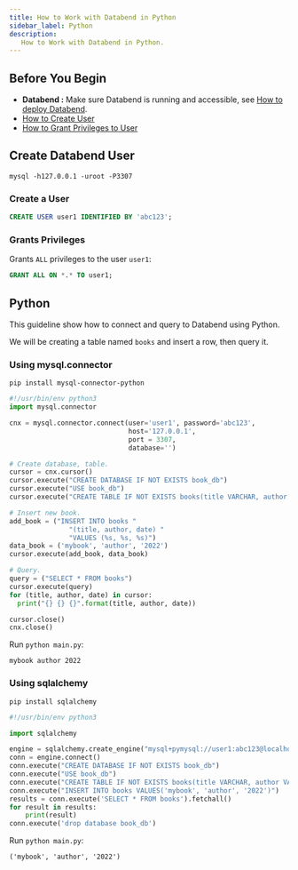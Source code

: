 ```yaml
---
title: How to Work with Databend in Python
sidebar_label: Python
description:
   How to Work with Databend in Python.
---
```


## Before You Begin

* **Databend :** Make sure Databend is running and accessible, see [How to deploy Databend](/doc/deploy).
* [How to Create User](../30-reference/30-sql/00-ddl/30-user/01-user-create-user.md)
* [How to Grant Privileges to User](../30-reference/30-sql/00-ddl/30-user/10-grant-privileges.md)

## Create Databend User

```shell
mysql -h127.0.0.1 -uroot -P3307
```

### Create a User

```sql
CREATE USER user1 IDENTIFIED BY 'abc123';
```

### Grants Privileges

Grants `ALL` privileges to the user `user1`:
```sql
GRANT ALL ON *.* TO user1;
```

## Python

This guideline show how to connect and query to Databend using Python.

We will be creating a table named `books` and insert a row, then query it.

### Using mysql.connector

```shell
pip install mysql-connector-python
```

```python title='main.py'
#!/usr/bin/env python3
import mysql.connector

cnx = mysql.connector.connect(user='user1', password='abc123',
                              host='127.0.0.1',
							  port = 3307,
                              database='')

# Create database, table.
cursor = cnx.cursor()
cursor.execute("CREATE DATABASE IF NOT EXISTS book_db")
cursor.execute("USE book_db")
cursor.execute("CREATE TABLE IF NOT EXISTS books(title VARCHAR, author VARCHAR, date VARCHAR)")

# Insert new book. 
add_book = ("INSERT INTO books "
               "(title, author, date) "
               "VALUES (%s, %s, %s)")
data_book = ('mybook', 'author', '2022')
cursor.execute(add_book, data_book)

# Query.
query = ("SELECT * FROM books")
cursor.execute(query)
for (title, author, date) in cursor:
  print("{} {} {}".format(title, author, date))

cursor.close()
cnx.close()
```

Run `python main.py`:
```text
mybook author 2022
```

### Using sqlalchemy

```shell
pip install sqlalchemy
```

```python title='main.py'
#!/usr/bin/env python3

import sqlalchemy

engine = sqlalchemy.create_engine("mysql+pymysql://user1:abc123@localhost:3307/")
conn = engine.connect()
conn.execute("CREATE DATABASE IF NOT EXISTS book_db")
conn.execute("USE book_db")
conn.execute("CREATE TABLE IF NOT EXISTS books(title VARCHAR, author VARCHAR, date VARCHAR)")
conn.execute("INSERT INTO books VALUES('mybook', 'author', '2022')")
results = conn.execute('SELECT * FROM books').fetchall()
for result in results:
    print(result)
conn.execute('drop database book_db')

```

Run `python main.py`:
```text
('mybook', 'author', '2022')
```
